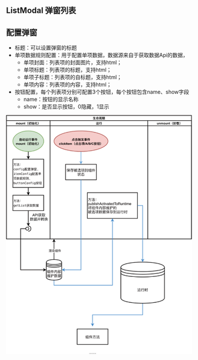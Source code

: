 ## ListModal 弹窗列表

## 配置弹窗
- 标题：可以设置弹窗的标题
- 单项数据规则配置：用于配置单项数据，数据源来自于获取数据Api的数据，
  - 单项封面：列表项的封面图片，支持html；
  - 单项标题：列表项的标题，支持html；
  - 单项子标题：列表项的自标题，支持html；
  - 单项内容：列表项的内容，支持html；
- 按钮配置，每个列表项分别可配置3个按钮，每个按钮包含name、show字段
  - name：按钮的显示名称
  - show：是否显示按钮，0隐藏，1显示

<img src="./images/flow/ListModal.svg" />